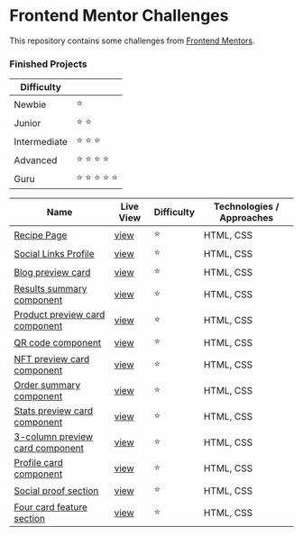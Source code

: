 # Frontend Mentor Challenges

This repository contains some challenges from [Frontend Mentors](https://www.frontendmentor.io/challenges). 

### Finished Projects

|Difficulty | |
|---|---|
| Newbie | :star: |
| Junior | :star: :star: |
| Intermediate | :star: :star: :star:  |
| Advanced | :star: :star: :star: :star: |
| Guru | :star: :star: :star: :star: :star: |

| Name                                                                                                                                                                                            |Live View|Difficulty| Technologies / Approaches |
|-------------------------------------------------------------------------------------------------------------------------------------------------------------------------------------------------|---|---|---------------------------|
| [Recipe Page](https://github.com/selmakoksal/frontendMentor_Projects/tree/main/src/recipe-page)                                                            | [view](https://selmakoksal.github.io/frontendMentor_Projects/src/recipe-page) | :star:   | HTML, CSS                 |
| [Social Links Profile](https://github.com/selmakoksal/frontendMentor_Projects/tree/main/src/social-links-profile)                                                            | [view](https://selmakoksal.github.io/frontendMentor_Projects/src/social-links-profile) | :star:   | HTML, CSS                 |
| [Blog preview card](https://github.com/selmakoksal/frontendMentor_Projects/tree/main/src/blog-preview-card)                                                            | [view](https://selmakoksal.github.io/frontendMentor_Projects/src/blog-preview-card) | :star:   | HTML, CSS                 |
| [Results summary component](https://github.com/selmakoksal/frontendMentor_Projects/tree/main/src/results-summary-component)                                                            | [view](https://selmakoksal.github.io/frontendMentor_Projects/src/results-summary-component) | :star:   | HTML, CSS                 |
| [Product preview card component](https://github.com/selmakoksal/frontendMentor_Projects/tree/main/src/product-preview-card-component)                                                            | [view](https://selmakoksal.github.io/frontendMentor_Projects/src/product-preview-card-component) | :star:   | HTML, CSS                 |
| [QR code component](https://github.com/selmakoksal/frontendMentor_Projects/tree/main/src/QR%20code%20component)                                                                                    | [view](https://selmakoksal.github.io/frontendMentor_Projects/src/QR%20code%20component/) | :star:   | HTML, CSS                 |
| [NFT preview card component](https://github.com/selmakoksal/frontendMentor_Projects/tree/main/src/nft-preview-card-component)                                                                | [view](https://selmakoksal.github.io/frontendMentor_Projects/src/nft-preview-card-component/) | :star:   | HTML, CSS                 |
| [Order summary component](https://github.com/selmakoksal/frontendMentor_Projects/tree/main/src/Order%20summary%20component)                                                                        | [view](https://selmakoksal.github.io/frontendMentor_Projects/src/Order%20summary%20component/) | :star:   | HTML, CSS                 |
| [Stats preview card component](https://github.com/selmakoksal/frontendMentor_Projects/tree/main/src/stats-preview-card-component)                                                            | [view](https://selmakoksal.github.io/frontendMentor_Projects/src/stats-preview-card-component) | :star:   | HTML, CSS                 |
| [3-column preview card component](https://github.com/selmakoksal/frontendMentor_Projects/tree/main/src/3-column%20preview%20card%20component)                                                      | [view](https://selmakoksal.github.io/frontendMentor_Projects/src/3-column%20preview%20card%20component/) | :star:   | HTML, CSS                 |
| [Profile card component](https://github.com/selmakoksal/frontendMentor_Projects/tree/main/src/Profile%20card%20component)                                                                          | [view](https://selmakoksal.github.io/frontendMentor_Projects/src/Profile%20card%20component/) | :star:   | HTML, CSS                 |
| [Social proof section](https://github.com/selmakoksal/frontendMentor_Projects/tree/main/src/social-proof-section)                                                            | [view](https://selmakoksal.github.io/frontendMentor_Projects/src/social-proof-section) | :star:   | HTML, CSS                 |
| [Four card feature section](https://github.com/selmakoksal/frontendMentor_Projects/tree/main/src/four-card-feature-section)                                                                  | [view](https://selmakoksal.github.io/frontendMentor_Projects/src/four-card-feature-section) | :star:   | HTML, CSS                 |